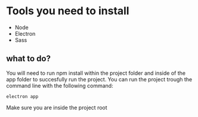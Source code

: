 # Tools you need to install
* Node
* Electron
* Sass

## what to do?
You will need to run npm install within the project folder and inside of the app folder to succesfully run the project.
You can run the project trough the command line with the following command:

``electron app``

Make sure you are inside the project root

